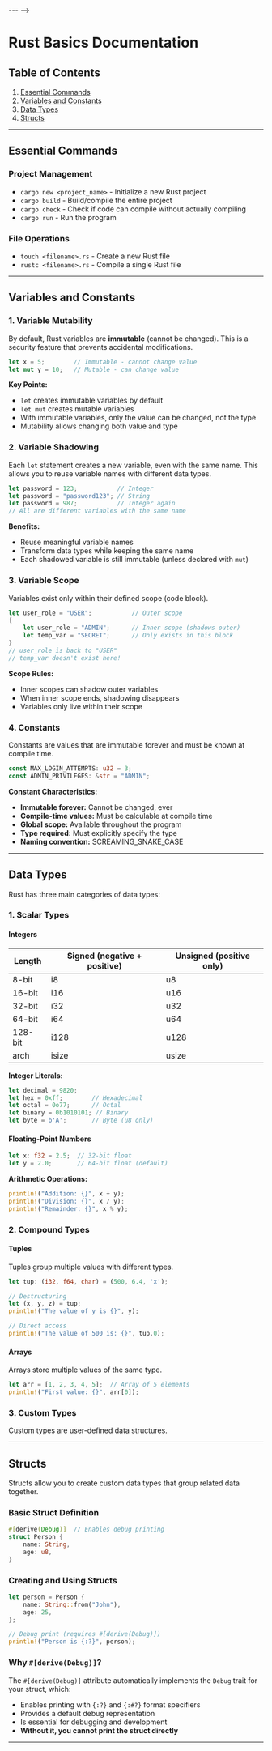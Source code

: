 --- -->
# Rust Basics Documentation

## Table of Contents
1. [Essential Commands](#essential-commands)
2. [Variables and Constants](#variables-and-constants)
3. [Data Types](#data-types)
4. [Structs](#structs)

---

## Essential Commands

### Project Management
- `cargo new <project_name>` - Initialize a new Rust project
- `cargo build` - Build/compile the entire project
- `cargo check` - Check if code can compile without actually compiling
- `cargo run` - Run the program

### File Operations
- `touch <filename>.rs` - Create a new Rust file
- `rustc <filename>.rs` - Compile a single Rust file

---

## Variables and Constants

### 1. Variable Mutability

By default, Rust variables are **immutable** (cannot be changed). This is a security feature that prevents accidental modifications.

```rust
let x = 5;        // Immutable - cannot change value
let mut y = 10;   // Mutable - can change value
```

**Key Points:**
- `let` creates immutable variables by default
- `let mut` creates mutable variables
- With immutable variables, only the value can be changed, not the type
- Mutability allows changing both value and type

### 2. Variable Shadowing

Each `let` statement creates a new variable, even with the same name. This allows you to reuse variable names with different data types.

```rust
let password = 123;           // Integer
let password = "password123"; // String
let password = 987;           // Integer again
// All are different variables with the same name
```

**Benefits:**
- Reuse meaningful variable names
- Transform data types while keeping the same name
- Each shadowed variable is still immutable (unless declared with `mut`)

### 3. Variable Scope

Variables exist only within their defined scope (code block).

```rust
let user_role = "USER";           // Outer scope
{
    let user_role = "ADMIN";      // Inner scope (shadows outer)
    let temp_var = "SECRET";      // Only exists in this block
}
// user_role is back to "USER"
// temp_var doesn't exist here!
```

**Scope Rules:**
- Inner scopes can shadow outer variables
- When inner scope ends, shadowing disappears
- Variables only live within their scope

### 4. Constants

Constants are values that are immutable forever and must be known at compile time.

```rust
const MAX_LOGIN_ATTEMPTS: u32 = 3;
const ADMIN_PRIVILEGES: &str = "ADMIN";
```

**Constant Characteristics:**
- **Immutable forever:** Cannot be changed, ever
- **Compile-time values:** Must be calculable at compile time
- **Global scope:** Available throughout the program
- **Type required:** Must explicitly specify the type
- **Naming convention:** SCREAMING_SNAKE_CASE

---

## Data Types

Rust has three main categories of data types:

### 1. Scalar Types

#### Integers
| Length  | Signed (negative + positive) | Unsigned (positive only) |
|---------|------------------------------|--------------------------|
| 8-bit   | i8                          | u8                       |
| 16-bit  | i16                         | u16                      |
| 32-bit  | i32                         | u32                      |
| 64-bit  | i64                         | u64                      |
| 128-bit | i128                        | u128                     |
| arch    | isize                       | usize                    |

**Integer Literals:**
```rust
let decimal = 9820;
let hex = 0xff;        // Hexadecimal
let octal = 0o77;      // Octal
let binary = 0b1010101; // Binary
let byte = b'A';       // Byte (u8 only)
```

#### Floating-Point Numbers
```rust
let x: f32 = 2.5;  // 32-bit float
let y = 2.0;       // 64-bit float (default)
```

**Arithmetic Operations:**
```rust
println!("Addition: {}", x + y);
println!("Division: {}", x / y);
println!("Remainder: {}", x % y);
```

### 2. Compound Types

#### Tuples
Tuples group multiple values with different types.

```rust
let tup: (i32, f64, char) = (500, 6.4, 'x');

// Destructuring
let (x, y, z) = tup;
println!("The value of y is {}", y);

// Direct access
println!("The value of 500 is: {}", tup.0);
```

#### Arrays
Arrays store multiple values of the same type.

```rust
let arr = [1, 2, 3, 4, 5];  // Array of 5 elements
println!("First value: {}", arr[0]);
```

### 3. Custom Types

Custom types are user-defined data structures.

---

## Structs

Structs allow you to create custom data types that group related data together.

### Basic Struct Definition

```rust
#[derive(Debug)]  // Enables debug printing
struct Person {
    name: String,
    age: u8,
}
```

### Creating and Using Structs

```rust
let person = Person {
    name: String::from("John"),
    age: 25,
};

// Debug print (requires #[derive(Debug)])
println!("Person is {:?}", person);
```

### Why `#[derive(Debug)]`?

The `#[derive(Debug)]` attribute automatically implements the `Debug` trait for your struct, which:
- Enables printing with `{:?}` and `{:#?}` format specifiers 
- Provides a default debug representation
- Is essential for debugging and development
- **Without it, you cannot print the struct directly**

---
